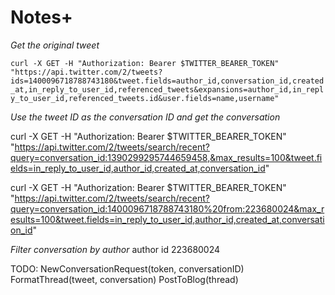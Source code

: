 # Notes+

*Get the original tweet*

`curl -X GET -H "Authorization: Bearer $TWITTER_BEARER_TOKEN" "https://api.twitter.com/2/tweets?ids=1400096718788743180&tweet.fields=author_id,conversation_id,created_at,in_reply_to_user_id,referenced_tweets&expansions=author_id,in_reply_to_user_id,referenced_tweets.id&user.fields=name,username"`

*Use the tweet ID as the conversation ID and get the conversation*

  curl -X GET -H "Authorization: Bearer $TWITTER_BEARER_TOKEN" "https://api.twitter.com/2/tweets/search/recent?query=conversation_id:1390299295744659458,&max_results=100&tweet.fields=in_reply_to_user_id,author_id,created_at,conversation_id"

  curl -X GET -H "Authorization: Bearer $TWITTER_BEARER_TOKEN" "https://api.twitter.com/2/tweets/search/recent?query=conversation_id:1400096718788743180%20from:223680024&max_results=100&tweet.fields=in_reply_to_user_id,author_id,created_at,conversation_id"



*Filter conversation by author*
author id 223680024

TODO:
    NewConversationRequest(token, conversationID)
    FormatThread(tweet, conversation)
    PostToBlog(thread)